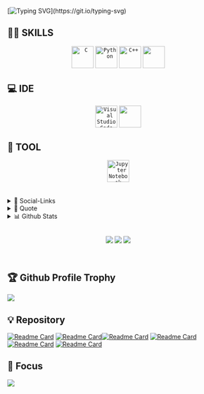 <!-- ![kaggle-removebg-preview](https://github.com/Developer-Rakeen/Developer-Rakeen/assets/126400943/fa61f80d-a877-4f97-b256-8d0b3da65031)

![Hackerrank-removebg-preview](https://github.com/Developer-Rakeen/Developer-Rakeen/assets/126400943/cdc00ead-61f1-4f3c-8079-fa31f0310751)

![Stackoverflw-removebg-preview](https://github.com/Developer-Rakeen/Developer-Rakeen/assets/126400943/e41af7ae-4a88-4914-9f82-9c87a05b786a)

![reddit](https://github.com/Developer-Rakeen/Developer-Rakeen/assets/126400943/289af7af-6416-40ea-85d8-98afced78466)
![facebook](https://github.com/Developer-Rakeen/Developer-Rakeen/assets/126400943/add48bdc-7f93-4646-9d3e-b104721df755)
![linkedin](https://github.com/Developer-Rakeen/Developer-Rakeen/assets/126400943/06a463c9-83c9-4fd2-9781-12105e371469) -->


[![Typing SVG](https://readme-typing-svg.herokuapp.com?color=%2336BCF7&center=false&vCenter=false&width=600&lines=Hi+there+👋,+my+name+is+Mushfiquzzaman+Rakeen.;Welcome+🤩+to+My+Profile!;My+Programming+👨‍💻+Experience+is+about+2.5+years.;🌱+I’m+currently+learning+App+Development.;💬+Ask+me+about+C,+C-Plus-Plus+,+Python+or+ML.;Follow+me+🤝+for+more+educational+contents.)](https://git.io/typing-svg)

<!-- # Hi there 👋, my name is Rakeen -->
<!--  -->

<!-- - 🌱 I’m currently learning ML (Machine Learning) -->
<!-- - 💬 Ask me about C, C++, Python or ML -->
<!-- - ⚡ Fun fact: Coders and Programmers are different -->

<!--Skills: C / C++ / Python-->
## 👨‍💻 SKILLS
<div align="center">
	<code><img height="50" src="https://user-images.githubusercontent.com/25181517/192106070-46255bcf-65e6-4c6b-a296-bf8d0d8fb2a7.png" alt="C" title="C" /></code>
	<code><img height="50" src="https://user-images.githubusercontent.com/25181517/183423507-c056a6f9-1ba8-4312-a350-19bcbc5a8697.png" alt="Python" title="Python" /></code>
	<code><img height="50" src="https://user-images.githubusercontent.com/25181517/192106073-90fffafe-3562-4ff9-a37e-c77a2da0ff58.png" alt="C++" title="C++" /></code>
	<code><img height="50" src="http://content.arduino.cc/brand/arduino-color.svg"/></code>
</div>

## 💻 IDE
<div align="center">
  <code><img height="50" src="https://user-images.githubusercontent.com/25181517/192108891-d86b6220-e232-423a-bf5f-90903e6887c3.png" alt="Visual Studio Code" title="Visual Studio Code" /></code>
  <code><img height="50" src="https://github.com/Developer-Rakeen/Developer-Rakeen/assets/126400943/011dddc1-091d-4f03-a439-38313a4b0e74"/></code>
</div>

## 🔨 TOOL
<div align="center">
  <code><img height="50" src="https://user-images.githubusercontent.com/25181517/183914128-3fc88b4a-4ac1-40e6-9443-9a30182379b7.png" alt="Jupyter Notebook" title="Jupyter Notebook" /></code>
</div>
<br>
<br>
<details>
  <summary> 🔗 Social-Links </summary>
<br>	
<a href=https://www.linkedin.com/in/mushfiquzzaman-rakeen><img src='https://cdn.jsdelivr.net/npm/simple-icons@3.0.1/icons/linkedin.svg' alt='linkedin' height='40'><a/>       <a href=https://stackoverflow.com/users/16128995/dragon><img src='https://cdn.jsdelivr.net/npm/simple-icons@3.0.1/icons/stackoverflow.svg' alt='stackoverflow' height='40'></a>     <a href=https://www.facebook.com/rakeen2008?mibextid=ZbWKwL><img src='https://cdn.jsdelivr.net/npm/simple-icons@3.0.1/icons/facebook.svg' alt='facebook' height='40'></a>	<a href=https://www.reddit.com/user/ML_DEV_Rakeen><img src='https://cdn.jsdelivr.net/npm/simple-icons@3.0.1/icons/reddit.svg' alt='Reddit' height='40'></a>	<a href=https://www.hackerrank.com/mr_rakeen_bd><img src='https://cdn.jsdelivr.net/npm/simple-icons@3.0.1/icons/hackerrank.svg' alt='Hackerrank' height='40'></a>	<a href=https://www.kaggle.com/mushfiquzzamanrakeen><img src='https://cdn.jsdelivr.net/npm/simple-icons@3.0.1/icons/kaggle.svg' alt='Kaggle' height='37'></a>
</details>

<!-- https://cdn.jsdelivr.net/npm/simple-icons@3.0.1/icons/linkedin.svg-->
	
<details>
  <summary>🧬 Quote</summary>
  
  | [![Readme Quotes](https://quotes-github-readme.vercel.app/api?type=vertical&theme=dracula)](https://github.com/piyushsuthar/github-readme-quotes) |
|---|
  
</details>



<!-- <details>
  <summary> 📊 Github Stats </summary>
<!-- <picture>
<source
  srcset="https://github-readme-stats.vercel.app/api/top-langs/?username=Developer-Rakeen&size_weight=0.5&count_weight=0.5&layout=compact&theme=tokyonight"
  media="(prefers-color-scheme: dark)"
/>
<img src="https://github-readme-stats.vercel.app/api/top-langs/?username=Developer-Rakeen&size_weight=0.5&count_weight=0.5&layout=compact&theme=tokyonight" />
</picture>
<!--   | <a><img align="center" src="https://github-readme-stats.vercel.app/api/top-langs/?username=Developer-Rakeen&size_weight=0.5&count_weight=0.5&layout=compact&theme=tokyonight" /></a> | <a><img align="center" src="https://github-readme-stats.vercel.app/api?username=Developer-Rakeen&show_icons=true&theme=highcontrast" /></a> | 
| ------------- | ------------- |
</details> -->

<details>

  <summary>📊 Github Stats</summary>
<br>
<!--   | <a href=""><img align="center" src="https://github-readme-stats.vercel.app/api?username=Developer-Rakeen&show_icons=true&theme=highcontrast" alt="Piyush's github stats" /></a> | <a href=""><img align="center" src="https://github-readme-stats.vercel.app/api/top-langs/?username=Developer-Rakeen&size_weight=0.5&count_weight=0.5&layout=compact&theme=tokyonight" /></a> |
| ------------- | ------------- | -->
  
<!-- [![Rakeen's github activity graph](https://github-readme-activity-graph.cyclic.app/graph?username=Developer-Rakeen&theme=react-dark)](https://github.com/BEPb/github-readme-activity-graph) -->

|                                                                                                                                        |                                                                                                                          |
|-----------------------------------------------------------------------------------------------------------------------------------------|---------------------------------------------------------------------------------------------------------------------------|
| ![Rakeen's github stats](https://github-readme-stats.vercel.app/api?username=Developer-Rakeen&show_icons=true&theme=highcontrast&include_all_commits=true) | ![Rakeen's github stats](https://github-readme-stats.vercel.app/api/top-langs/?username=Developer-Rakeen&theme=tokyonight&layout=donut-vertical) |
  
</details>
<!-- 
<picture>
<source
  srcset="https://github-readme-stats.vercel.app/api?username=Developer-Rakeen&show_icons=true&theme=highcontrast"
  media="(prefers-color-scheme: dark)"
/>
<img src="https://github-readme-stats.vercel.app/api?username=Developer-Rakeen&show_icons=true" />
</picture>-->
<br>
<p align="center">
    <a href="https://github.com/Developer-Rakeen/Developer-Rakeen"><img src="https://img.shields.io/badge/status-updating-brightgreen.svg"></a>
    <a href="https://github.com/python/cpython"><img src="https://img.shields.io/badge/Python-3.10-FF1493.svg"></a>
    <a href="https://github.com/Developer-Rakeen/Developer-Rakeen/graphs/contributors"><img src="https://img.shields.io/github/contributors/Developer-Rakeen/Developer-Rakeen?color=purple"></a>
<!--     <a href="https://github.com/BEPb/Developer-Rakeen/stargazers"><img src="https://img.shields.io/github/stars/Developer-Rakeen/Developer-Rakeen.svg?logo=github"></a>
    <a href="https://github.com/Developer-Rakeen/Developer-Rakeen/network/members"><img src="https://img.shields.io/github/forks/Developer-Rakeen/Developer-Rakeen.svg?color=blue&logo=github"></a> -->
<!--     <img src="https://visitor-badge.laobi.icu/badge?page_id=Developer-Rakeen.Developer-Rakeen" alt="visitors"/>    -->
</p>

<br>

## 🏆 Github Profile Trophy
![](https://github-profile-trophy.vercel.app/?username=Developer-Rakeen&no-bg=false&theme=juicyfresh)

## 💡 Repository
[![Readme Card](https://github-readme-stats.vercel.app/api/pin/?username=Developer-Rakeen&repo=Hackerrank-Problem-Solving-Solutions&theme=vision-friendly-dark&show_owner=true)](https://github.com/Developer-Rakeen/Hackerrank-Problem-Solving-Solutions)
[![Readme Card](https://github-readme-stats.vercel.app/api/pin/?username=Developer-Rakeen&repo=Arduino-Projects&theme=vision-friendly-dark&show_owner=true)](https://github.com/Developer-Rakeen/Arduino-Projects)[![Readme Card](https://github-readme-stats.vercel.app/api/pin/?username=Developer-Rakeen&repo=Space-Invaders&theme=vision-friendly-dark&show_owner=true)](https://github.com/Developer-Rakeen/Space-Invaders) [![Readme Card](https://github-readme-stats.vercel.app/api/pin/?username=Developer-Rakeen&repo=Rock-Paper-Scissor&theme=vision-friendly-dark&show_owner=true)](https://github.com/Developer-Rakeen/Rock-Paper-Scissor)    [![Readme Card](https://github-readme-stats.vercel.app/api/pin/?username=Developer-Rakeen&repo=Hackerrank-C-Plus-Plus-Solutions&theme=vision-friendly-dark&show_owner=true)](https://github.com/Developer-Rakeen/Hackerrank-C-Plus-Plus-Solutions)
[![Readme Card](https://github-readme-stats.vercel.app/api/pin/?username=Developer-Rakeen&repo=Hackerrank-Python-Solutions&theme=vision-friendly-dark&show_owner=true)](https://github.com/Developer-Rakeen/Hackerrank-Python-Solutions)


<!--![2023-05-03](https://user-images.githubusercontent.com/126400943/236114603-d0929e12-07f0-41c6-9c20-0b57ccae6ee0.png)-->

<!--![Programmer](https://media.licdn.com/dms/image/D4E16AQG05L_st6P-kg/profile-displaybackgroundimage-shrink_350_1400/0/1679040091955?e=1687996800&v=beta&t=AKlPnK_TOUaiarGnLWbzOIZUsJ-XFCpAJvoLjiL7xZE)-->

  

<!-- ## 🌟 Show-Off
<a href='https://archiveprogram.github.com/'><img src='https://raw.githubusercontent.com/acervenky/animated-github-badges/master/assets/acbadge.gif' width='40' height='40'></a> <a href='https://docs.github.com/en/developers'><img src='https://raw.githubusercontent.com/acervenky/animated-github-badges/master/assets/devbadge.gif' width='40' height='40'></a> <a href='https://github.com/pricing'><img src='https://raw.githubusercontent.com/acervenky/animated-github-badges/master/assets/pro.gif' width='40' height='40'></a> <a href='https://stars.github.com/'><img src='https://raw.githubusercontent.com/acervenky/animated-github-badges/master/assets/starbadge.gif' width='40' height='40'></a>  -->



## 🎯 Focus
<picture>
<source
  srcset="https://streak-stats.demolab.com/?user=Developer-Rakeen&theme=bear"
  media="(prefers-color-scheme: dark)"
/>
<img src="https://streak-stats.demolab.com/?user=Developer-Rakeen&theme=bear" />
</picture>
